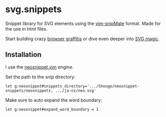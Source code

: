 # svg.snippets

Snippet library for SVG elements using the [vim-snipMate](https://github.com/garbas/vim-snipmate) format. Made for the use in html files.

Start building crazy [browser graffitis](https://smashingmagazine.com/2015/05/why-the-svg-filter-is-awesome/) or dive even deeper into [SVG magic](http://talks.brennaobrien.com/svg/#/).

## Installation

I use the [neosnippet.vim](https://github.com/Shougo/neosnippet.vim) engine.

Set the path to the snip directory:

`let g:neosnippet#snippets_directory='.../Shougo/neosnippet-snippets/neosnippets, .../ja-nz/neo.svg'`

Make sure to auto expand the word boundary:

`let g:neosnippet#expand_word_boundary = 1`
